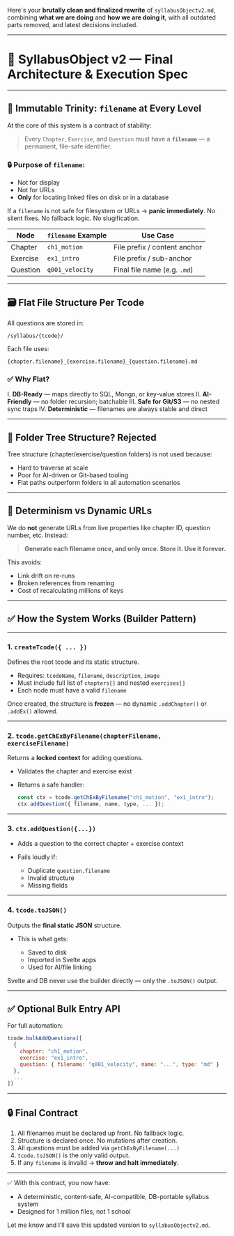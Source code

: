 Here's your **brutally clean and finalized rewrite** of `syllabusObjectv2.md`, combining **what we are doing** and **how we are doing it**, with all outdated parts removed, and latest decisions included.

---

# 📘 SyllabusObject v2 — Final Architecture & Execution Spec

---

## 🔺 Immutable Trinity: `filename` at Every Level

At the core of this system is a contract of stability:

> Every `Chapter`, `Exercise`, and `Question` must have a **`filename`** — a permanent, file-safe identifier.

### 🔒 Purpose of `filename`:

* Not for display
* Not for URLs
* **Only** for locating linked files on disk or in a database

If a `filename` is not safe for filesystem or URLs → **panic immediately**.
No silent fixes. No fallback logic. No slugification.

| Node     | `filename` Example | Use Case                     |
| -------- | ------------------ | ---------------------------- |
| Chapter  | `ch1_motion`       | File prefix / content anchor |
| Exercise | `ex1_intro`        | File prefix / sub-anchor     |
| Question | `q001_velocity`    | Final file name (e.g. `.md`) |

---

## 🗃 Flat File Structure Per Tcode

All questions are stored in:

```
/syllabus/{tcode}/
```

Each file uses:

```
{chapter.filename}_{exercise.filename}_{question.filename}.md
```

### ✅ Why Flat?

I. **DB-Ready** — maps directly to SQL, Mongo, or key-value stores
II. **AI-Friendly** — no folder recursion; batchable
III. **Safe for Git/S3** — no nested sync traps
IV. **Deterministic** — filenames are always stable and direct

---

## 🌲 Folder Tree Structure? **Rejected**

Tree structure (chapter/exercise/question folders) is not used because:

* Hard to traverse at scale
* Poor for AI-driven or Git-based tooling
* Flat paths outperform folders in all automation scenarios

---

## 🧠 Determinism vs Dynamic URLs

We do **not** generate URLs from live properties like chapter ID, question number, etc.
Instead:

> **Generate each filename once, and only once. Store it. Use it forever.**

This avoids:

* Link drift on re-runs
* Broken references from renaming
* Cost of recalculating millions of keys

---

## ✅ How the System Works (Builder Pattern)

---

### 1. `createTcode({ ... })`

Defines the root tcode and its static structure.

* Requires: `tcodeName`, `filename`, `description`, `image`
* Must include full list of `chapters[]` and nested `exercises[]`
* Each node must have a valid `filename`

Once created, the structure is **frozen** — no dynamic `.addChapter()` or `.addEx()` allowed.

---

### 2. `tcode.getChExByFilename(chapterFilename, exerciseFilename)`

Returns a **locked context** for adding questions.

* Validates the chapter and exercise exist
* Returns a safe handler:

  ```js
  const ctx = tcode.getChExByFilename("ch1_motion", "ex1_intro");
  ctx.addQuestion({ filename, name, type, ... });
  ```

---

### 3. `ctx.addQuestion({...})`

* Adds a question to the correct chapter + exercise context
* Fails loudly if:

  * Duplicate `question.filename`
  * Invalid structure
  * Missing fields

---

### 4. `tcode.toJSON()`

Outputs the **final static JSON** structure.

* This is what gets:

  * Saved to disk
  * Imported in Svelte apps
  * Used for AI/file linking

Svelte and DB never use the builder directly — only the `.toJSON()` output.

---

## ✅ Optional Bulk Entry API

For full automation:

```js
tcode.bulkAddQuestions([
  {
    chapter: "ch1_motion",
    exercise: "ex1_intro",
    question: { filename: "q001_velocity", name: "...", type: "md" }
  },
  ...
])
```

---

## 🔒 Final Contract

1. All filenames must be declared up front. No fallback logic.
2. Structure is declared once. No mutations after creation.
3. All questions must be added via `getChExByFilename(...)`
4. `tcode.toJSON()` is the only valid output.
5. If any `filename` is invalid → **throw and halt immediately**.

---

✅ With this contract, you now have:

* A deterministic, content-safe, AI-compatible, DB-portable syllabus system
* Designed for 1 million files, not 1 school

Let me know and I’ll save this updated version to `syllabusObjectv2.md`.
